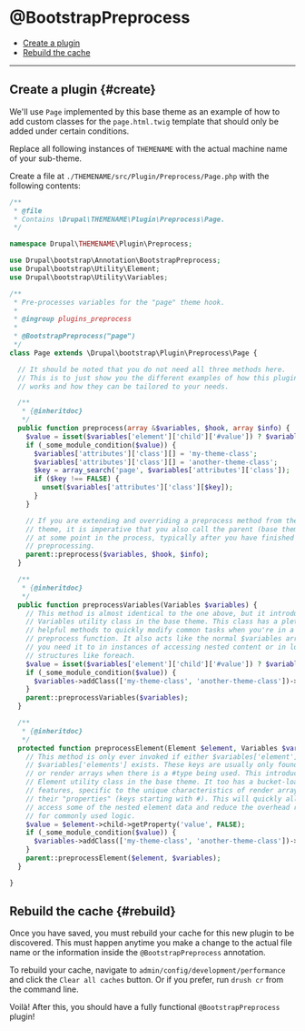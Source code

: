 <!-- @file Documentation for the @BootstrapPreprocess annotated discovery plugin. -->
<!-- @defgroup -->
<!-- @ingroup -->
# @BootstrapPreprocess

- [Create a plugin](#create)
- [Rebuild the cache](#rebuild)

---

## Create a plugin {#create}

We'll use `Page` implemented by this base theme as an example of how to add
custom classes for the `page.html.twig` template that should only be added
under certain conditions.

Replace all following instances of `THEMENAME` with the actual machine name of
your sub-theme.

Create a file at `./THEMENAME/src/Plugin/Preprocess/Page.php` with the
following contents:

```php
/**
 * @file
 * Contains \Drupal\THEMENAME\Plugin\Preprocess\Page.
 */

namespace Drupal\THEMENAME\Plugin\Preprocess;

use Drupal\bootstrap\Annotation\BootstrapPreprocess;
use Drupal\bootstrap\Utility\Element;
use Drupal\bootstrap\Utility\Variables;

/**
 * Pre-processes variables for the "page" theme hook.
 *
 * @ingroup plugins_preprocess
 *
 * @BootstrapPreprocess("page")
 */
class Page extends \Drupal\bootstrap\Plugin\Preprocess\Page {

  // It should be noted that you do not need all three methods here.
  // This is to just show you the different examples of how this plugin
  // works and how they can be tailored to your needs.

  /**
   * {@inheritdoc}
   */
  public function preprocess(array &$variables, $hook, array $info) {
    $value = isset($variables['element']['child']['#value']) ? $variables['element']['child']['#value'] : FALSE;
    if (_some_module_condition($value)) {
      $variables['attributes']['class'][] = 'my-theme-class';
      $variables['attributes']['class'][] = 'another-theme-class';
      $key = array_search('page', $variables['attributes']['class']);
      if ($key !== FALSE) {
        unset($variables['attributes']['class'][$key]);
      }
    }

    // If you are extending and overriding a preprocess method from the base
    // theme, it is imperative that you also call the parent (base theme) method
    // at some point in the process, typically after you have finished with your
    // preprocessing.
    parent::preprocess($variables, $hook, $info);
  }

  /**
   * {@inheritdoc}
   */
  public function preprocessVariables(Variables $variables) {
    // This method is almost identical to the one above, but it introduces the
    // Variables utility class in the base theme. This class has a plethora of
    // helpful methods to quickly modify common tasks when you're in a
    // preprocess function. It also acts like the normal $variables array when
    // you need it to in instances of accessing nested content or in loop
    // structures like foreach.
    $value = isset($variables['element']['child']['#value']) ? $variables['element']['child']['#value'] : FALSE;
    if (_some_module_condition($value)) {
      $variables->addClass(['my-theme-class', 'another-theme-class'])->removeClass('page');
    }
    parent::preprocessVariables($variables);
  }

  /**
   * {@inheritdoc}
   */
  protected function preprocessElement(Element $element, Variables $variables) {
    // This method is only ever invoked if either $variables['element'] or
    // $variables['elements'] exists. These keys are usually only found in forms
    // or render arrays when there is a #type being used. This introduces the
    // Element utility class in the base theme. It too has a bucket-load of
    // features, specific to the unique characteristics of render arrays with
    // their "properties" (keys starting with #). This will quickly allow you to
    // access some of the nested element data and reduce the overhead required
    // for commonly used logic.
    $value = $element->child->getProperty('value', FALSE);
    if (_some_module_condition($value)) {
      $variables->addClass(['my-theme-class', 'another-theme-class'])->removeClass('page');
    }
    parent::preprocessElement($element, $variables);
  }

}
```

## Rebuild the cache {#rebuild}

Once you have saved, you must rebuild your cache for this new plugin to be
discovered. This must happen anytime you make a change to the actual file name
or the information inside the `@BootstrapPreprocess` annotation.

To rebuild your cache, navigate to `admin/config/development/performance` and
click the `Clear all caches` button. Or if you prefer, run `drush cr` from the
command line.

Voilà! After this, you should have a fully functional `@BootstrapPreprocess` plugin!
